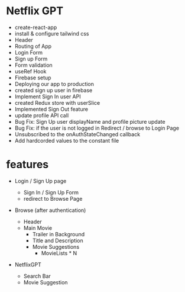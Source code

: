 # Netflix GPT

- create-react-app
- install & configure tailwind css
- Header
- Routing of App
- Login Form
- Sign up Form
- Form validation
- useRef Hook
- Firebase setup
- Deploying our app to production
- created sign up user in firebase
- Implement Sign In user API
- created Redux store with userSlice
- Implemented Sign Out feature
- update profile API call
- Bug Fix: Sign Up user displayName and profile picture update
- Bug Fix: if the user is not logged in Redirect / browse to Login Page
- Unsubscribed to the onAuthStateChanged callback
- Add hardcorded values to the constant file

# features

- Login / Sign Up page

  - Sign In / Sign Up Form
  - redirect to Browse Page

- Browse (after authentication)

  - Header
  - Main Movie
    - Trailer in Background
    - Title and Description
    - Movie Suggestions
      - MovieLists \* N

- NetflixGPT
  - Search Bar
  - Movie Suggestion
